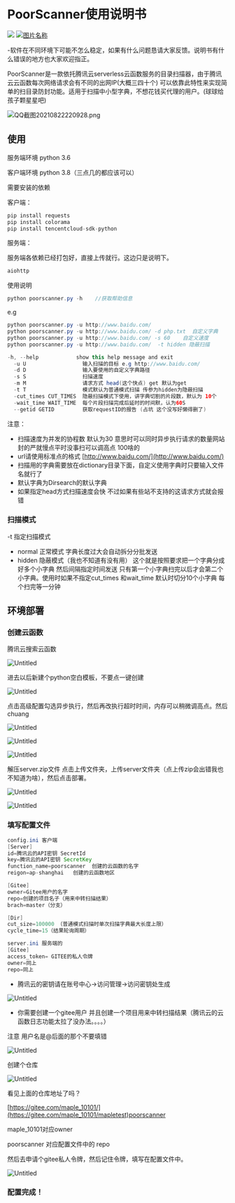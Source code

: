 # PoorScanner使用说明书

![](https://img.shields.io/badge/Version-1.0.1%20Beta-yellow)
[![图片名称](https://img.shields.io/badge/%E5%8F%8D%E9%A6%88-%E7%82%B9%E6%88%91-brightgreen)](https://github.com/fan1029/PoorScanner/issues/new)

-软件在不同环境下可能不怎么稳定，如果有什么问题恳请大家反馈。说明书有什么错误的地方也大家欢迎指正。

PoorScanner是一款依托腾讯云serverless云函数服务的目录扫描器，由于腾讯云云函数每次网络请求会有不同的出网IP(大概三四十个) 可以依靠此特性来实现简单的扫目录防封功能。适用于扫描中小型字典，不想花钱买代理的用户。(球球给孩子颗星星吧)

![QQ截图20210822220928.png](https://raw.githubusercontent.com/fan1029/PoorScanner/main/IMG/QQ%E6%88%AA%E5%9B%BE20210822220928.png)

## 使用

服务端环境 python 3.6 

客户端环境 python 3.8（三点几的都应该可以）

需要安装的依赖

客户端：

```java
pip install requests
pip install colorama
pip install tencentcloud-sdk-python
```

服务端：

服务端各依赖已经打包好，直接上传就行。这边只是说明下。

```java
aiohttp
```

使用说明

```java
python poorscanner.py -h    //获取帮助信息
```

e.g

```java
python poorscanner.py -u http://www.baidu.com/
python poorscanner.py -u http://www.baidu.com/ -d php.txt  自定义字典
python poorscanner.py -u http://www.baidu.com/ -s 60    自定义速度
python poorscanner.py -u http://www.baidu.com/  -t hidden 隐蔽扫描

```

```java
-h, --help            show this help message and exit
  -u U                  输入扫描的目标 e.g http://www.baidu.com/
  -d D                  输入要使用的自定义字典路径
  -s S                  扫描速度
  -m M                  请求方式 head(这个快点) get 默认为get
  -t T                  模式默认为普通模式扫描 传参为hidden为隐蔽扫描
  -cut_times CUT_TIMES  隐蔽扫描模式下使用，讲字典切割的片段数，默认为 10个
  -wait_time WAIT_TIME  每个片段扫描完成后延时的时间默，认为60S
  --getid GETID         获取requestID的报告 (占坑 这个没写好懒得删了)
```

注意：

- 扫描速度为并发的协程数 默认为30 意思时可以同时异步执行请求的数量网站封的严就慢点平时没事扫可以调高点 100啥的
- url请使用标准点的格式  [http://www.baidu.com/](http://www.baidu.com/)
- 扫描用的字典需要放在dictionary目录下面，自定义使用字典时只要输入文件名就行了
- 默认字典为Dirsearch的默认字典
- 如果指定head方式扫描速度会快 不过如果有些站不支持的这请求方式就会报错

### 扫描模式

-t 指定扫描模式  

- normal 正常模式  字典长度过大会自动拆分分批发送
- hidden 隐蔽模式（我也不知道有没有用） 这个就是按照要求把一个字典分成好多个小字典 然后间隔指定时间发送 只有第一个小字典扫完以后才会第二个小字典。使用时如果不指定cut_times 和wait_time 默认时切分10个小字典 每个扫完等一分钟

## 环境部署

### 创建云函数

腾讯云搜索云函数

![Untitled](https://raw.githubusercontent.com/fan1029/PoorScanner/main/IMG/Untitled.png)

进去以后新建个python空白模板，不要点一键创建

![Untitled](https://raw.githubusercontent.com/fan1029/PoorScanner/main/IMG/Untitled%201.png)

点击高级配置勾选异步执行，然后再改执行超时时间，内存可以稍微调高点。然后chuang

![Untitled](https://raw.githubusercontent.com/fan1029/PoorScanner/main/IMG/Untitled%202.png)

![Untitled](https://raw.githubusercontent.com/fan1029/PoorScanner/main/IMG/Untitled%203.png)

![Untitled](https://raw.githubusercontent.com/fan1029/PoorScanner/main/IMG/Untitled%204.png)

解压server.zip文件 点击上传文件夹，上传server文件夹（点上传zip会出错我也不知道为啥），然后点击部署。

![Untitled](https://raw.githubusercontent.com/fan1029/PoorScanner/main/IMG/Untitled%205.png)

![Untitled](https://raw.githubusercontent.com/fan1029/PoorScanner/main/IMG/Untitled%206.png)

### 填写配置文件

```java
config.ini 客户端
[Server]
id=腾讯云的API密钥 SecretId
key=腾讯云的API密钥 SecretKey
function_name=poorscanner  创建的云函数的名字
reigon=ap-shanghai   创建的云函数地区

[Gitee]
owner=Gitee用户的名字
repo=创建的项目名子（用来中转扫描结果）
brach=master（分支）

[Dir]
cut_size=100000 （普通模式扫描时单次扫描字典最大长度上限）
cycle_time=15（结果轮询周期）

```

```java
server.ini 服务端的
[Gitee]
access_token= GITEE的私人令牌
owner=同上
repo=同上
```

- 腾讯云的密钥请在账号中心→访问管理→访问密钥处生成

![Untitled](https://raw.githubusercontent.com/fan1029/PoorScanner/main/IMG/Untitled%207.png)

- 你需要创建一个gitee用户 并且创建一个项目用来中转扫描结果（腾讯云的云函数日志功能太拉了没办法。。。。）

注意 用户名是@后面的那个不要填错

![Untitled](https://raw.githubusercontent.com/fan1029/PoorScanner/main/IMG/Untitled%208.png)

创建个仓库

![Untitled](https://raw.githubusercontent.com/fan1029/PoorScanner/main/IMG/Untitled%209.png)

看见上面的仓库地址了吗？

[https://gitee.com/maple_10101/](https://gitee.com/maple_10101/mapletest)poorscanner

maple_10101对应owner

poorscanner 对应配置文件中的 repo

然后去申请个gitee私人令牌，然后记住令牌，填写在配置文件中。

![Untitled](https://raw.githubusercontent.com/fan1029/PoorScanner/main/IMG/Untitled%2010.png)

### 配置完成！
